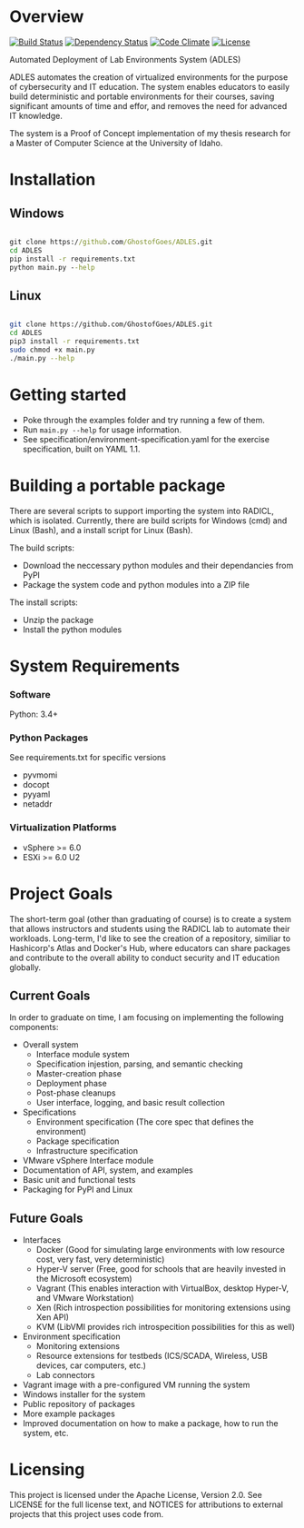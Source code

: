 # Overview
[![Build Status](https://travis-ci.org/GhostofGoes/ADLES.svg?branch=master)](https://travis-ci.org/GhostofGoes/ADLES)
[![Dependency Status](https://www.versioneye.com/user/projects/589eac206a7781003b24318b/badge.svg?style=flat-square)](https://www.versioneye.com/user/projects/589eac206a7781003b24318b)
[![Code Climate](https://codeclimate.com/github/GhostofGoes/ADLES/badges/gpa.svg)](https://codeclimate.com/github/GhostofGoes/ADLES)
[![License](https://img.shields.io/badge/License-Apache%202.0-blue.svg)](https://opensource.org/licenses/Apache-2.0)

Automated Deployment of Lab Environments System (ADLES)

ADLES automates the creation of virtualized environments for the purpose of cybersecurity and IT education.
The system enables educators to easily build deterministic and portable environments for their courses, saving significant amounts of time and effor, and removes the need for advanced IT knowledge.

The system is a Proof of Concept implementation of my thesis research for a Master of Computer Science at the University of Idaho.


# Installation

## Windows
```cmd

git clone https://github.com/GhostofGoes/ADLES.git
cd ADLES
pip install -r requirements.txt
python main.py --help
```

## Linux
```bash

git clone https://github.com/GhostofGoes/ADLES.git
cd ADLES
pip3 install -r requirements.txt
sudo chmod +x main.py
./main.py --help
```

# Getting started

* Poke through the examples folder and try running a few of them.
* Run `main.py --help` for usage information.
* See specification/environment-specification.yaml for the exercise specification, built on YAML 1.1.


# Building a portable package
There are several scripts to support importing the system into RADICL, which is isolated. Currently, there are build scripts for Windows (cmd) and Linux (Bash), and a install script for Linux (Bash).

The build scripts:

* Download the neccessary python modules and their dependancies from PyPI
* Package the system code and python modules into a ZIP file

The install scripts:

* Unzip the package
* Install the python modules


# System Requirements

### Software
Python: 3.4+

### Python Packages
See requirements.txt for specific versions
* pyvmomi 
* docopt
* pyyaml
* netaddr

### Virtualization Platforms
* vSphere >= 6.0
* ESXi >= 6.0 U2


# Project Goals

The short-term goal (other than graduating of course) is to create a system that allows instructors and students using the RADICL lab to automate their workloads.
Long-term, I'd like to see the creation of a repository, similiar to Hashicorp's Atlas and Docker's Hub, where educators can share packages and contribute to the overall ability to conduct security and IT education globally.

## Current Goals
In order to graduate on time, I am focusing on implementing the following components:

* Overall system
  * Interface module system
  * Specification injestion, parsing, and semantic checking
  * Master-creation phase
  * Deployment phase
  * Post-phase cleanups
  * User interface, logging, and basic result collection
* Specifications
  * Environment specification (The core spec that defines the environment)
  * Package specification
  * Infrastructure specification
* VMware vSphere Interface module
* Documentation of API, system, and examples
* Basic unit and functional tests
* Packaging for PyPI and Linux

## Future Goals

* Interfaces
  * Docker (Good for simulating large environments with low resource cost, very fast, very deterministic)
  * Hyper-V server (Free, good for schools that are heavily invested in the Microsoft ecosystem)
  * Vagrant (This enables interaction with VirtualBox, desktop Hyper-V, and VMware Workstation)
  * Xen (Rich introspection possibilities for monitoring extensions using Xen API)
  * KVM (LibVMI provides rich introspecition possibilities for this as well)
* Environment specification
  * Monitoring extensions
  * Resource extensions for testbeds (ICS/SCADA, Wireless, USB devices, car computers, etc.)
  * Lab connectors
* Vagrant image with a pre-configured VM running the system
* Windows installer for the system
* Public repository of packages
* More example packages
* Improved documentation on how to make a package, how to run the system, etc.



# Licensing

This project is licensed under the Apache License, Version 2.0. See LICENSE for the full license text, and NOTICES for attributions to external projects that this project uses code from.
